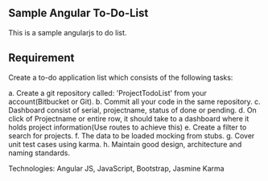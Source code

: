 Sample Angular To-Do-List
-------------------------

This is a sample angularjs to do list.

Requirement
-----------
Create a to-do application list which consists of the following tasks:
 
   a. Create a git repository called: 'ProjectTodoList' from your account(Bitbucket or Git).
   b. Commit all your code in the same repository.
   c. Dashboard consist of serial, projectname, status of done or pending.
   d. On click of Projectname or entire row, it should take to a dashboard where it holds project information(Use routes to achieve this)
   e. Create a filter to search for projects.
   f. The data to be loaded mocking from stubs.
   g. Cover unit test cases using karma.
   h. Maintain good design, architecture and naming standards.
 
Technologies: Angular JS, JavaScript, Bootstrap, Jasmine Karma